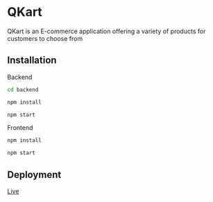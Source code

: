 # QKart
QKart is an E-commerce application offering a variety of products for customers to choose from

## Installation

Backend

```bash
cd backend
```
```bash
npm install
```
```bash
npm start
```
Frontend
```bash
npm install
```
```bash
npm start
```

## Deployment
[Live](https://qkart-frontend-ehtesham-tariques-projects.vercel.app/)
